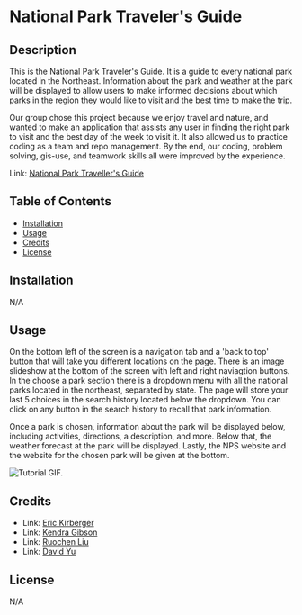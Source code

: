 # National Park Traveler's Guide

## Description

This is the National Park Traveler's Guide.  It is a guide to every national park located in the Northeast.  Information about the park and weather at the park will be displayed to allow users to make informed decisions about which parks in the region they would like to visit and the best time to make the trip.

Our group chose this project because we enjoy travel and nature, and wanted to make an application that assists any user in finding the right park to visit and the best day of the week to visit it.  It also allowed us to practice coding as a team and repo management.  By the end, our coding, problem solving, gis-use, and teamwork skills all were improved by the experience.

Link: [National Park Traveller's Guide](https://ekirbs.github.io/national-park-travelers-guide/ 'An app to find information about any park in the Northeast along with the weather in that area.')

## Table of Contents

- [Installation](#installation)
- [Usage](#usage)
- [Credits](#credits)
- [License](#license)

## Installation

N/A

## Usage

On the bottom left of the screen is a navigation tab and a 'back to top' button that will take you different locations on the page.  There is an image slideshow at the bottom of the screen with left and right naviagtion buttons.  In the choose a park section there is a dropdown menu with all the national parks located in the northeast, separated by state.  The page will store your last 5 choices in the search history located below the dropdown.  You can click on any button in the search history to recall that park information.

Once a park is chosen, information about the park will be displayed below, including activities, directions, a description, and more.  Below that, the weather forecast at the park will be displayed.  Lastly, the NPS website and the website for the chosen park will be given at the bottom.

![Tutorial GIF.](./assets/images/tutor-gif.gif)

## Credits

- Link: [Eric Kirberger](https://ekirbs.github.io/national-park-travelers-guide/ 'The github page for Eric Kirberger.')
- Link: [Kendra Gibson](https://github.com/kendrameda 'The github page for Kendra.')
- Link: [Ruochen Liu](https://github.com/mason66xue 'The github page for Ruochen Liu.')
- Link: [David Yu](https://github.com/Dyu4848/ 'The github page for David Yu.')

## License

N/A
